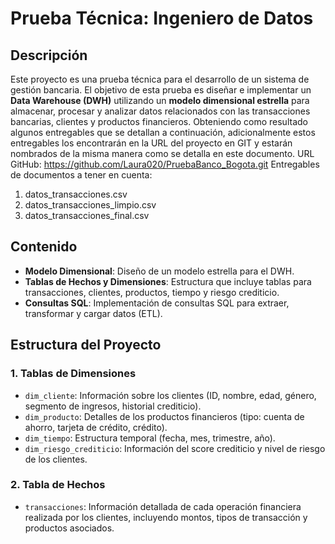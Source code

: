 # Prueba Técnica: Ingeniero de Datos

## Descripción

Este proyecto es una prueba técnica para el desarrollo de un sistema de gestión bancaria. 
El objetivo de esta prueba es diseñar e implementar un **Data Warehouse (DWH)** utilizando un **modelo dimensional estrella** para almacenar, procesar y analizar datos relacionados con las transacciones bancarias, clientes y productos financieros.
Obteniendo como resultado algunos entregables que se detallan a continuación, adicionalmente estos entregables los encontrarán en la URL del proyecto en GIT y estarán nombrados de la misma manera como se detalla en este documento.
URL GitHub: https://github.com/Laura020/PruebaBanco_Bogota.git
Entregables de documentos a tener en cuenta:
1.	datos_transacciones.csv
2.	datos_transacciones_limpio.csv
3.	datos_transacciones_final.csv


## Contenido
- **Modelo Dimensional**: Diseño de un modelo estrella para el DWH.
- **Tablas de Hechos y Dimensiones**: Estructura que incluye tablas para transacciones, clientes, productos, tiempo y riesgo crediticio.
- **Consultas SQL**: Implementación de consultas SQL para extraer, transformar y cargar datos (ETL).
  
## Estructura del Proyecto

### 1. **Tablas de Dimensiones**
- `dim_cliente`: Información sobre los clientes (ID, nombre, edad, género, segmento de ingresos, historial crediticio).
- `dim_producto`: Detalles de los productos financieros (tipo: cuenta de ahorro, tarjeta de crédito, crédito).
- `dim_tiempo`: Estructura temporal (fecha, mes, trimestre, año).
- `dim_riesgo_crediticio`: Información del score crediticio y nivel de riesgo de los clientes.

### 2. **Tabla de Hechos**
- `transacciones`: Información detallada de cada operación financiera realizada por los clientes, incluyendo montos, tipos de transacción y productos asociados.

